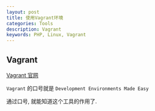 ```yaml
---
layout: post
title: 使用Vagrant环境
categories: Tools
description: Vagrant
keywords: PHP, Linux, Vagrant
---
```


## Vagrant

[Vagrant 官网](https://www.vagrantup.com/)

`Vagrant` 的口号就是 `Development Environments Made Easy`

通过口号, 就能知道这个工具的作用了.

